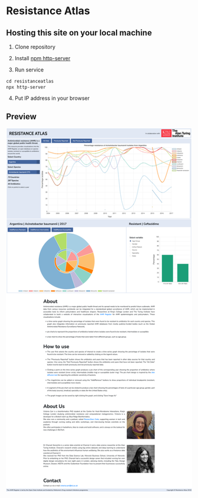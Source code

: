 # Resistance Atlas

## Hosting this site on your local machine

1. Clone repository

2. Install [npm http-server](https://www.npmjs.com/package/http-server)

3. Run service
```
cd resistanceatlas
npx http-server
```

4. Put IP address in your browser

## Preview
![screenshot](img/screenshot.png)
